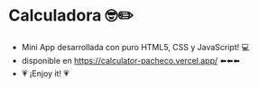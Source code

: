 # Calculadora 🤓✏️
- Mini App desarrollada con puro HTML5, CSS y JavaScript! 💻
- disponible en https://calculator-pacheco.vercel.app/ ⬅️⬅️⬅️
- 💗 ¡Enjoy it! 💗

